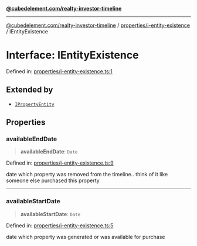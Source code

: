 [**@cubedelement.com/realty-investor-timeline**](../../../index.md)

---

[@cubedelement.com/realty-investor-timeline](../../../modules.md) / [properties/i-entity-existence](../index.md) / IEntityExistence

# Interface: IEntityExistence

Defined in: [properties/i-entity-existence.ts:1](https://github.com/kvernon/realty-investor-timeline/blob/806c805529d356deb12c125749ddea89a26850dd/src/properties/i-entity-existence.ts#L1)

## Extended by

- [`IPropertyEntity`](../../i-property-entity/interfaces/IPropertyEntity.md)

## Properties

### availableEndDate

> **availableEndDate**: `Date`

Defined in: [properties/i-entity-existence.ts:9](https://github.com/kvernon/realty-investor-timeline/blob/806c805529d356deb12c125749ddea89a26850dd/src/properties/i-entity-existence.ts#L9)

date which property was removed from the timeline.. think of it like someone else purchased this property

---

### availableStartDate

> **availableStartDate**: `Date`

Defined in: [properties/i-entity-existence.ts:5](https://github.com/kvernon/realty-investor-timeline/blob/806c805529d356deb12c125749ddea89a26850dd/src/properties/i-entity-existence.ts#L5)

date which property was generated or was available for purchase

